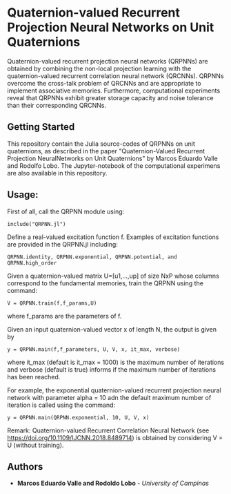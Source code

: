 # Quaternion-valued Recurrent Projection Neural Networks on Unit Quaternions

Quaternion-valued recurrent projection neural networks (QRPNNs) are obtained by combining the non-local projection learning with the quaternion-valued recurrent correlation neural network (QRCNNs).
QRPNNs overcome the cross-talk problem of QRCNNs and are appropriate to implement associative memories. 
Furthermore, computational experiments reveal that QRPNNs exhibit greater storage capacity and noise tolerance than their corresponding QRCNNs.

## Getting Started

This repository contain the Julia source-codes of QRPNNs on unit quaternions, as described in the paper "Quaternion-Valued Recurrent Projection NeuralNetworks on Unit Quaternions" by Marcos Eduardo Valle and Rodolfo Lobo.
The Jupyter-notebook of the computational experimens are also available in this repository.

## Usage:

First of all, call the QRPNN module using: 
```
include("QRPNN.jl")
```
  
Define a real-valued excitation function f. Examples of excitation functions are provided in the QRPNN.jl including:
```
QRPNN.identity, QRPNN.exponential, QRPNN.potential, and QRPNN.high_order
```

Given a quaternion-valued matrix U=[u1,...,up] of size NxP whose columns correspond to the fundamental memories, train the QRPNN using the command: 
```
V = QRPNN.train(f,f_params,U)
```
where f_params are the parameters of f.

Given an input quaternion-valued vector x of length N, the output is given by 
```
y = QRPNN.main(f,f_parameters, U, V, x, it_max, verbose)
```
where it_max (default is it_max = 1000) is the maximum number of iterations and verbose (default is true) informs if the maximum number of iterations has been reached.

For example, the exponential quaternion-valued recurrent projection neural network with parameter alpha = 10 adn the default maximum number of iteration is called using the command:
```
y = QRPNN.main(QRPNN.exponential, 10, U, V, x)
```
Remark: Quaternion-valued Recurrent Correlation Neural Network (see https://doi.org/10.1109/IJCNN.2018.8489714) is obtained by considering V = U (without training).

## Authors

* **Marcos Eduardo Valle and Rodoldo Lobo** - *University of Campinas*



